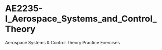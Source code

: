 # AE2235-I_Aerospace_Systems_and_Control_Theory
Aerospace Systems &amp; Control Theory Practice Exercises
